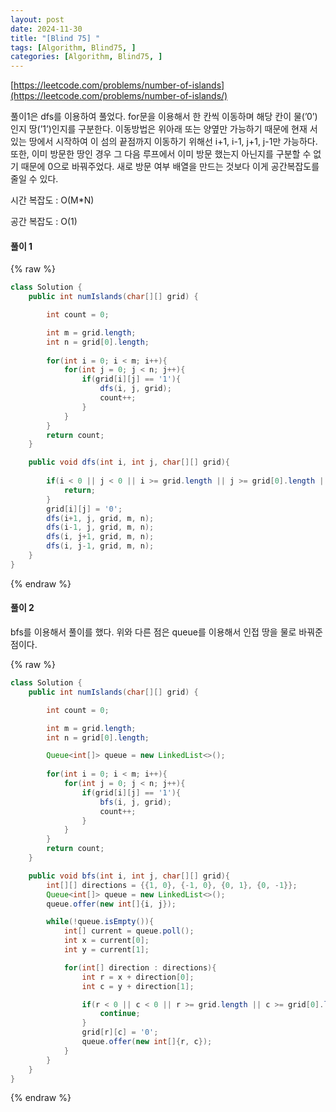 ```yaml
---
layout: post
date: 2024-11-30
title: "[Blind 75] "
tags: [Algorithm, Blind75, ]
categories: [Algorithm, Blind75, ]
---
```



[https://leetcode.com/problems/number-of-islands](https://leetcode.com/problems/number-of-islands/)


풀이1은 dfs를 이용하여 풀었다. for문을 이용해서 한 칸씩 이동하며 해당 칸이 물(’0’)인지 땅(’1’)인지를 구분한다. 이동방법은 위아래 또는 양옆만 가능하기 때문에 현재 서있는 땅에서 시작하여 이 섬의 끝점까지 이동하기 위해선 i+1, i-1, j+1, j-1만 가능하다. 또한, 이미 방문한 땅인 경우 그 다음 루프에서 이미 방문 했는지 아닌지를 구분할 수 없기 때문에 0으로 바꿔주었다. 새로 방문 여부 배열을 만드는 것보다 이게 공간복잡도를 줄일 수 있다. 


시간 복잡도 : O(M*N)


공간 복잡도 : O(1)


#### 풀이 1



{% raw %}
```java
class Solution {
    public int numIslands(char[][] grid) {

        int count = 0;

        int m = grid.length;
        int n = grid[0].length;
        
        for(int i = 0; i < m; i++){
            for(int j = 0; j < n; j++){
                if(grid[i][j] == '1'){
                    dfs(i, j, grid);
                    count++;
                }
            }
        }
        return count;
    }

    public void dfs(int i, int j, char[][] grid){
        
        if(i < 0 || j < 0 || i >= grid.length || j >= grid[0].length || grid[i][j] == '0'){
            return;
        }
        grid[i][j] = '0';
        dfs(i+1, j, grid, m, n);
        dfs(i-1, j, grid, m, n);
        dfs(i, j+1, grid, m, n);
        dfs(i, j-1, grid, m, n);                        
    }
}
```
{% endraw %}



#### 풀이 2


bfs를 이용해서 풀이를 했다. 위와 다른 점은 queue를 이용해서 인접 땅을 물로 바꿔준 점이다. 



{% raw %}
```java
class Solution {
    public int numIslands(char[][] grid) {

        int count = 0;

        int m = grid.length;
        int n = grid[0].length;

        Queue<int[]> queue = new LinkedList<>();
        
        for(int i = 0; i < m; i++){
            for(int j = 0; j < n; j++){
                if(grid[i][j] == '1'){
                    bfs(i, j, grid);
                    count++;
                }
            }
        }
        return count;
    }

    public void bfs(int i, int j, char[][] grid){
        int[][] directions = {{1, 0}, {-1, 0}, {0, 1}, {0, -1}};        
        Queue<int[]> queue = new LinkedList<>();
        queue.offer(new int[]{i, j}); 

        while(!queue.isEmpty()){
            int[] current = queue.poll();
            int x = current[0];
            int y = current[1];

            for(int[] direction : directions){
                int r = x + direction[0];
                int c = y + direction[1];

                if(r < 0 || c < 0 || r >= grid.length || c >= grid[0].length || grid[r][c] == '0'){
                    continue;
                }
                grid[r][c] = '0';
                queue.offer(new int[]{r, c});
            }
        }
    }
}
```
{% endraw %}


